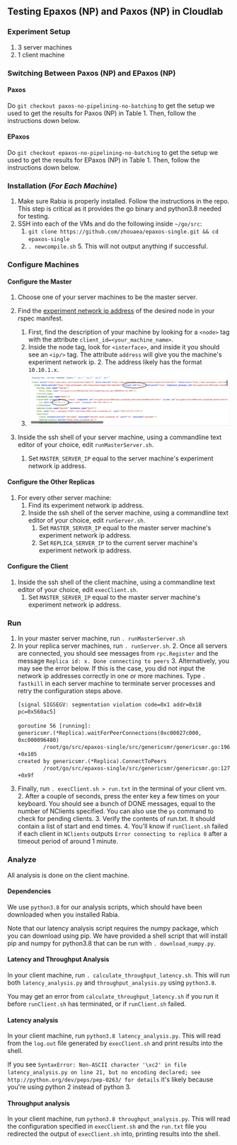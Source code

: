 ## Testing Epaxos (NP) and Paxos (NP) in Cloudlab
### Experiment Setup
1. 3 server machines
2. 1 client machine

### Switching Between Paxos (NP) and EPaxos (NP)
#### Paxos
Do `git checkout paxos-no-pipelining-no-batching` to get the setup we used to get the results for Paxos (NP) in Table 1. Then, follow the instructions down below.
#### EPaxos
Do `git checkout epaxos-no-pipelining-no-batching` to get the setup we used to get the results for EPaxos (NP) in Table 1. Then, follow the instructions down below.

### Installation (***For Each Machine***)
1. Make sure Rabia is properly installed. Follow the instructions in the repo. This step is critical as it provides the go binary and python3.8 needed for testing.
2. SSH into each of the VMs and do the following inside `~/go/src`:
    1. ```git clone https://github.com/zhouaea/epaxos-single.git && cd epaxos-single```
    4. ```. newcompile.sh```
        5. This will not output anything if successful.


### Configure Machines

#### Configure the Master   
1. Choose one of your server machines to be the master server.
1. Find the [experiment network ip address](https://docs.cloudlab.us/cloudlab-manual.html#%28part._.Topology_.View%29) of the desired node in your rspec manifest. 
    1. First, find the description of your machine by looking for a `<node>` tag with the attribute `client_id=<your_machine_name>`.
    2. Inside the node tag, look for `<interface>`, and inside it you should see an `<ip/>` tag. The attribute `address` will give you the machine's experiment network ip.
        2. The address likely has the format `10.10.1.x`.
    3. ![Identifying Master Server IP Screenshot](./README-images/Identifying%20Master%20Server%20IP.png)
   
2. Inside the ssh shell of your server machine, using a commandline text editor of your choice, edit `runMasterServer.sh`.
    1. Set `MASTER_SERVER_IP` equal to the server machine's experiment network ip address.

#### Configure the Other Replicas 
1. For every other server machine: 
    1. Find its experiment network ip address.
    2. Inside the ssh shell of the server machine, using a commandline text editor of your choice, edit `runServer.sh`.
        1. Set `MASTER_SERVER_IP` equal to the master server machine's experiment network ip address.
        2. Set `REPLICA_SERVER_IP` to the current server machine's experiment network ip address.

#### Configure the Client
1. Inside the ssh shell of the client machine, using a commandline text editor of your choice, edit `execClient.sh`.
    1. Set `MASTER_SERVER_IP` equal to the master server machine's experiment network ip address.


### Run
1. In your master server machine, run `. runMasterServer.sh`
2. In your replica server machines, run `. runServer.sh`. 
   2. Once all servers are connected,  you should see messages from `rpc.Register` and the message `Replica id: x. Done connecting to peers`
   3. Alternatively, you may see the error below. If this is the case, you did not input the network ip addresses correctly in one or more machines. Type `. fastkill` in each server machine to terminate server processes and retry the configuration steps above.
    ```panic: runtime error: invalid memory address or nil pointer dereference
    [signal SIGSEGV: segmentation violation code=0x1 addr=0x18 pc=0x560ac5]
    
    goroutine 56 [running]:
    genericsmr.(*Replica).waitForPeerConnections(0xc00027c000, 0xc000096480)
            /root/go/src/epaxos-single/src/genericsmr/genericsmr.go:196 +0x105
    created by genericsmr.(*Replica).ConnectToPeers
            /root/go/src/epaxos-single/src/genericsmr/genericsmr.go:127 +0x9f
    ```
2. Finally, run `. execClient.sh > run.txt` in the terminal of your client vm.
    2. After a couple of seconds, press the enter key a few times on your keyboard. You should see a bunch of DONE messages, equal to the number of NClients specified. You can also use the `ps` command to check for pending clients.
    3. Verify the contents of run.txt. It should contain a list of start and end times.
    4. You'll know if `runClient.sh` failed if each client in `NClients` outputs `Error connecting to replica 0` after a timeout period of around 1 minute.


### Analyze
All analysis is done on the client machine.

#### Dependencies

We use `python3.8` for our analysis scripts, which should have been downloaded when you installed Rabia.

Note that our latency analysis script requires the numpy package, which you can download using pip. We have provided a shell script that will install pip and numpy for python3.8
that can be run with `. download_numpy.py`.

#### Latency and Throughput Analysis
In your client machine, run `. calculate_throughput_latency.sh`. This will run both `latency_analysis.py` and `throughput_analysis.py` using `python3.8`.

You may get an error from `calculate_throughput_latency.sh` if you run it before `runClient.sh` has terminated, or if `runClient.sh` failed. 

#### Latency analysis
In your client machine, run `python3.8 latency_analysis.py`. This will read from the `log.out` file generated by `execClient.sh` and print results into the shell.

If you see `SyntaxError: Non-ASCII character '\xc2' in file latency_analysis.py on line 21, but no encoding declared; see http://python.org/dev/peps/pep-0263/ for details`
it's likely because you're using python 2 instead of python 3. 
#### Throughput analysis
In your client machine, run `python3.8 throughput_analysis.py`. This will read the configuration specified in `execClient.sh` and the `run.txt` file you redirected the output of `execClient.sh` into, printing results into the shell.
